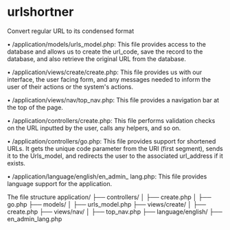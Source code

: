 # urlshortner
Convert regular URL to its condensed format

• /application/models/urls_model.php: This file provides access to the database and allows us to create the url_code, save the record to the database, and also retrieve the original URL from the database.

• /application/views/create/create.php: This file provides us with our interface, the user facing form, and any messages needed to inform the user of their actions or the system's actions.

• /application/views/nav/top_nav.php: This file provides a navigation bar at the top of the page.

• /application/controllers/create.php: This file performs validation checks on the URL inputted by the user, calls any helpers, and so on.

• /application/controllers/go.php: This file provides support for shortened URLs. It gets the unique code parameter from the URI (first segment), sends it to the Urls_model, and redirects the user to the associated url_address if it exists.

• /application/language/english/en_admin_ lang.php: This file provides language support for the application.

The file structure 
   application/
   ├── controllers/
   │   ├── create.php
   │   ├── go.php
   ├── models/
   │   ├── urls_model.php
   ├── views/create/
   │   ├── create.php
   ├── views/nav/
   │   ├── top_nav.php
   ├── language/english/
       ├── en_admin_lang.php
